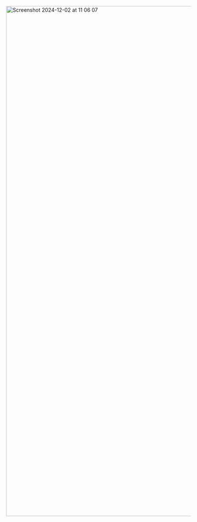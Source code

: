 <img width="1387" alt="Screenshot 2024-12-02 at 11 06 07" src="https://github.com/user-attachments/assets/3dfc5dc9-fc7f-4712-b1c8-358bf2728c49">
